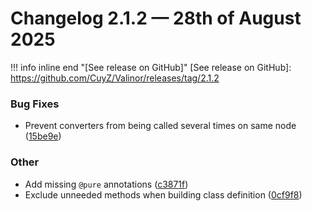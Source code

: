 # Changelog 2.1.2 — 28th of August 2025

!!! info inline end "[See release on GitHub]"
    [See release on GitHub]: https://github.com/CuyZ/Valinor/releases/tag/2.1.2

### Bug Fixes

* Prevent converters from being called several times on same node ([15be9e](https://github.com/CuyZ/Valinor/commit/15be9e91ef3c168d5fc8185c4dbd9d182a2aa9fe))

### Other

* Add missing `@pure` annotations ([c3871f](https://github.com/CuyZ/Valinor/commit/c3871fe91ab5c12cdb6443027f42d10598b623bf))
* Exclude unneeded methods when building class definition ([0cf9f8](https://github.com/CuyZ/Valinor/commit/0cf9f8f4b174b547e6313880e2cd7d0718e90d59))
